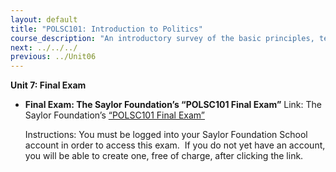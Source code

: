 ```yaml
---
layout: default
title: "POLSC101: Introduction to Politics"
course_description: "An introductory survey of the basic principles, terminology, and methods of political science. Combines historical study of the discipline’s greatest thinkers with analysis of contemporary issues."
next: ../../../
previous: ../Unit06
---
```

**Unit 7: Final Exam** <span id="7"></span> 
-   **Final Exam: The Saylor Foundation’s “POLSC101 Final Exam”**
    Link: The Saylor Foundation’s [“POLSC101 Final
    Exam”](http://school.saylor.org/mod/quiz/view.php?id=428)  
      
     Instructions: You must be logged into your Saylor Foundation School
    account in order to access this exam.  If you do not yet have an
    account, you will be able to create one, free of charge, after
    clicking the link.


